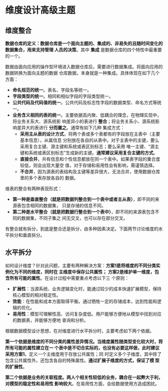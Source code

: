维度设计高级主题
================================================================================
## 维度整合
**数据仓库的定义：数据仓库是一个面向主题的、集成的、非易失的且随时间变化的数据集合，用来支持管理
人员的决策**。其中 **集成** 是数据仓库的四个特性中最重要的一个。

数据由面向应用的操作型环境进入数据仓库后，需要进行数据集成。将面向应用的数据转换为面向主题的数据
仓库数据，本身就是一种集成。具体体现在如下几个方面：
+ **命名规范的统一**。表名、字段名等统一。
+ **字段类型的统一**。相同和相似字段的字段类型统一。
+ **公共代码及代码值的统一**。公共代码及标志性字段的数据类型、命名方式等统一。
+ **业务含义相同的表的统一**。主要依据高内聚、低耦合的理念，在物理实现中，将业务关系大、源系统影
响差异小的表进行 **整合**；将业务关系小、源系统影响差异大的表进行 **分而置之**。通常有如下几种
集成方式：
    - **采用主从表的设计方式**，将两个表或多个表都有的字段放在主表中（主要基本信息），从属信息
    分别放在各自的从表中。对于主表中的主键，要么采用复合主键、源主键和系统或表区别标志；要么采用
    唯一主键、“源主键和系统或表区别标志”生成新的主键。**通常建议采用复合主键的方式**。
    - **直接合并**，共有信息和个性信息都放在同一个表中。如果表字段的重合度较低，则会出现大量空
    值，对于存储和易用性会有影响，需谨慎选择。
    - **不合并**，因为源表的表结构及主键等差异很大，无法合并，使用数据仓库里的多个表存放各自的
    数据。

维表的整合有两种表现形式：
+ **第一种是垂直整合（就是把数据列整合到一个表中或者主从表）**，即不同的来源表包含相同的数据集，
只是存储的信息不同。
+ **第二种是水平整合（就是把数据行整合到一个表中）**，即不同的来源表包含不同的数据集，不同子集之
间无交叉，也可以存在部分交叉。

有整合就有拆分，到底是整合还是拆分，由多种因素决定。下面两节讨论维度的水平拆分和垂直拆分。

## 水平拆分
如何设计维度？针对此问题，主要有两种解决方案：**方案1是将维度的不同分类实例化为不同的维度，同时在
主维度中保存公共属性； 方案2是维护单一维度，包含所有可能的属性**。在设计过程中需要重点考虑以下三
个原则：
+ **扩展性**：当源系统、业务逻辑变化时，能通过较少的成本快速扩展模型，保持核心模型的相对稳定性。
+ **效能**：在性能和成本方面取得平衡。通过牺牲一定的存储成本，达到性能和逻辑的优化。
+ **易用性**：模型可理解性高、访问复杂度低。用户能够方便地从模型中找到对应的数据表，并能够方便地
查询和分析。

根据数据模型设计思想，在对维度进行水平拆分时，主要考虑如下两个依据。

**第一个依据是维度的不同分类的属性差异情况。当维度属性随类型变化较大时，将所有可能的属性建立在一
个表中是不切合实际的，也没有必要这样做，此时建议采用方案1**。定义一个主维度用于存放公共属性；同
时定义多个子维度，其中除了包含公共属性外，还包含各自的特殊属性。**通过扩展子维度的方式，保证了模
型的扩展性**。

**第二个依据是业务的关联程度。两人个相关性较低的业务，耦合在一起弊大于利，对模型的稳定性和易用性
影响较大**。在易用性方面，会给数据使用方造成困扰。


